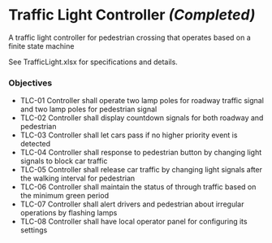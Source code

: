 # Traffic Light Controller *(Completed)*
A traffic light controller for pedestrian crossing that operates based on a finite state machine

See TrafficLight.xlsx for specifications and details.


### Objectives
* TLC-01	Controller shall operate two lamp poles for roadway traffic signal and two lamp poles for pedestrian signal
* TLC-02	Controller shall display countdown signals for both roadway and pedestrian
* TLC-03	Controller shall let cars pass if no higher priority event is detected
* TLC-04	Controller shall response to pedestrian button by changing light signals to block car traffic
* TLC-05	Controller shall release car traffic by changing light signals after the walking interval for pedestrian
* TLC-06	Controller shall maintain the status of through traffic based on the minimum green period
* TLC-07	Controller shall alert drivers and pedestrian about irregular operations by flashing lamps
* TLC-08	Controller shall have local operator panel for configuring its settings
